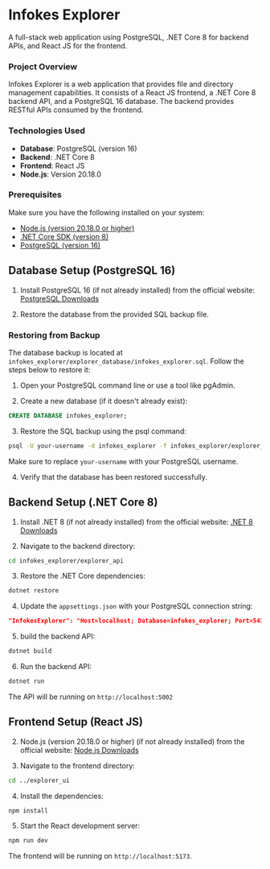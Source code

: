 # Infokes Explorer

A full-stack web application using PostgreSQL, .NET Core 8 for backend APIs, and React JS for the frontend.

### Project Overview

Infokes Explorer is a web application that provides file and directory management capabilities. It consists of a React JS frontend, a .NET Core 8 backend API, and a PostgreSQL 16 database. The backend provides RESTful APIs consumed by the frontend.

### Technologies Used

- **Database**: PostgreSQL (version 16)
- **Backend**: .NET Core 8
- **Frontend**: React JS
- **Node.js**: Version 20.18.0

### Prerequisites

Make sure you have the following installed on your system:

- [Node.js (version 20.18.0 or higher)](https://nodejs.org/en/download/prebuilt-installer)
- [.NET Core SDK (version 8)](https://dotnet.microsoft.com/en-us/download/dotnet/8.0)
- [PostgreSQL (version 16)](https://www.postgresql.org/download/)

## Database Setup (PostgreSQL 16)

1. Install PostgreSQL 16 (if not already installed) from the official website: [PostgreSQL Downloads](https://www.postgresql.org/download/)

2. Restore the database from the provided SQL backup file.

### Restoring from Backup
The database backup is located at `infokes_explorer/explorer_database/infokes_explorer.sql`. Follow the steps below to restore it:

1. Open your PostgreSQL command line or use a tool like pgAdmin.

2. Create a new database (if it doesn't already exist):

```sql
CREATE DATABASE infokes_explorer;
```
3. Restore the SQL backup using the psql command:

```bash
psql -U your-username -d infokes_explorer -f infokes_explorer/explorer_database/infokes_explorer.sql
```
Make sure to replace `your-username` with your PostgreSQL username.

4. Verify that the database has been restored successfully.

## Backend Setup (.NET Core 8)

1. Install .NET 8 (if not already installed) from the official website: [.NET 8 Downloads](https://dotnet.microsoft.com/en-us/download/dotnet/8.0)

2. Navigate to the backend directory:
```bash
cd infokes_explorer/explorer_api
```

3. Restore the .NET Core dependencies:
```bash
dotnet restore
```
4. Update the `appsettings.json` with your PostgreSQL connection string:

```json
"InfokesExplorer": "Host=localhost; Database=infokes_explorer; Port=5432; Username=postgres; Password={yourpassword}"
```

5. build the backend API:

```bash
dotnet build
```

6. Run the backend API:

```bash
dotnet run
```
The API will be running on `http://localhost:5002`

## Frontend Setup (React JS)

2. Node.js (version 20.18.0 or higher) (if not already installed) from the official website: [Node.js Downloads](https://nodejs.org/en/download/prebuilt-installer)

3. Navigate to the frontend directory:

```bash
cd ../explorer_ui
```
4. Install the dependencies:

```bash
npm install
```

5. Start the React development server:

```bash
npm run dev
```
The frontend will be running on `http://localhost:5173`.
